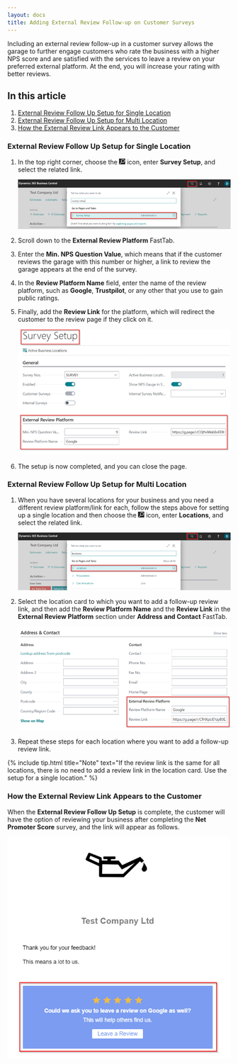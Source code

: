 ```yaml
---
layout: docs
title: Adding External Review Follow-up on Customer Surveys
---
```


Including an external review follow-up in a customer survey allows the garage to further engage customers who rate the business with a higher NPS score and are satisfied with the services to leave a review on your preferred external platform. At the end, you will increase your rating with better reviews.

## In this article
1. [External Review Follow Up Setup for Single Location](#External-review-follow-up-setup-single-location)
2. [External Review Follow Up Setup for Multi Location](#external-review-follow-up-setup-for-multi-location)
3. [How the External Review Link Appears to the Customer](#tyre-scanner-checklist-template)


### External Review Follow Up Setup for Single Location
1. In the top right corner, choose the ![](media/search_icon.png) icon, enter **Survey Setup**, and select the related link.

   ![](media/garagehive-external-review-follow-up1.png)

2. Scroll down to the **External Review Platform** FastTab.
3. Enter the **Min. NPS Question Value**, which means that if the customer reviews the garage with this number or higher, a link to review the garage appears at the end of the survey.
4. In the **Review Platform Name** field, enter the name of the review platform, such as **Google**, **Trustpilot**, or any other that you use to gain public ratings.
5. Finally, add the **Review Link** for the platform, which will redirect the customer to the review page if they click on it.

   ![](media/garagehive-external-review-follow-up2.png)

6. The setup is now completed, and you can close the page.

### External Review Follow Up Setup for Multi Location
1. When you have several locations for your business and you need a different review platform/link for each, follow the steps above for setting up a single location and then choose the ![](media/search_icon.png) icon, enter **Locations**, and select the related link.

   ![](media/garagehive-external-review-follow-up3.png)

2. Select the location card to which you want to add a follow-up review link, and then add the **Review Platform Name** and the **Review Link** in the **External Review Platform** section under **Address and Contact** FastTab.

   ![](media/garagehive-external-review-follow-up4.png)

3. Repeat these steps for each location where you want to add a follow-up review link.

{% include tip.html title="Note" text="If the review link is the same for all locations, there is no need to add a review link in the location card. Use the setup for a single location." %}

### How the External Review Link Appears to the Customer
When the **External Review Follow Up Setup** is complete, the customer will have the option of reviewing your business after completing the **Net Promoter Score** survey, and the link will appear as follows.

   ![](media/garagehive-external-review-follow-up5.png)

